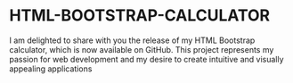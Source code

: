 # HTML-BOOTSTRAP-CALCULATOR
I am delighted to share with you the release of my HTML Bootstrap calculator, which is now available on GitHub. This project represents my passion for web development and my desire to create intuitive and visually appealing applications
